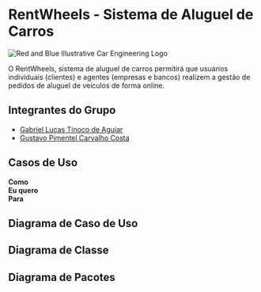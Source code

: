 # RentWheels - Sistema de Aluguel de Carros

![Red and Blue Illustrative Car Engineering Logo](https://github.com/user-attachments/assets/26969780-49f4-450a-ac75-6782538854cb)


O RentWheels, sistema de aluguel de carros permitirá que usuários individuais (clientes) e agentes (empresas e bancos) realizem a gestão de pedidos de aluguel de veículos de forma online. 

## Integrantes do Grupo
* [Gabriel Lucas Tinoco de Aguiar](https://github.com/gabrieltinoco)
* [Gustavo Pimentel Carvalho Costa](https://github.com/gustavo-p0)

## Casos de Uso

**Como**<br/> 
**Eu quero**<br/>
**Para**<br/>

## Diagrama de Caso de Uso

## Diagrama de Classe

## Diagrama de Pacotes
